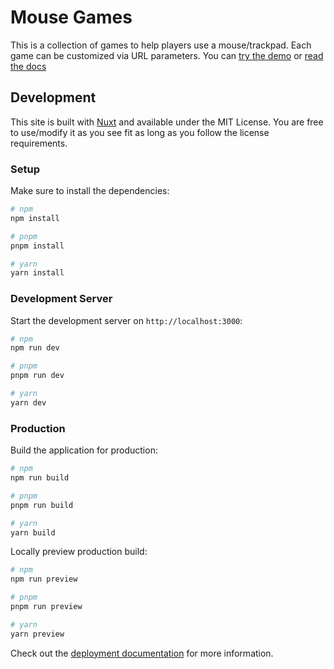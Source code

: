 # Mouse Games

This is a collection of games to help players use a mouse/trackpad. Each game can be customized via URL parameters. You can [try the demo](https://mouse.techlit.app) or [read the docs](https://docs.techlit.tools/mouse-games)

## Development

This site is built with [Nuxt](https://nuxt.com/) and available under the MIT License. You are free to use/modify it as you see fit as long as you follow the license requirements.

### Setup

Make sure to install the dependencies:

```bash
# npm
npm install

# pnpm
pnpm install

# yarn
yarn install
```

### Development Server

Start the development server on `http://localhost:3000`:

```bash
# npm
npm run dev

# pnpm
pnpm run dev

# yarn
yarn dev
```

### Production

Build the application for production:

```bash
# npm
npm run build

# pnpm
pnpm run build

# yarn
yarn build
```

Locally preview production build:

```bash
# npm
npm run preview

# pnpm
pnpm run preview

# yarn
yarn preview
```

Check out the [deployment documentation](https://nuxt.com/docs/getting-started/deployment) for more information.
